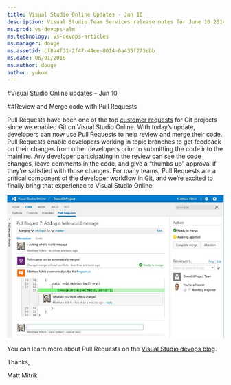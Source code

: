 ```yaml
---
title: Visual Studio Online Updates - Jun 10
description: Visual Studio Team Services release notes for June 10 2014
ms.prod: vs-devops-alm
ms.technology: vs-devops-articles
ms.manager: douge
ms.assetid: cf8a4f31-2f47-44ee-8014-6a435f273ebb
ms.date: 06/01/2016
ms.author: douge
author: yukom
---
```


#Visual Studio Online updates – Jun 10

##Review and Merge code with Pull Requests

Pull Requests have been one of the top [customer requests](https://visualstudio.uservoice.com/forums/121579-visual-studio/suggestions/3891599-tfservice-git-pull-requests) for Git projects since we enabled Git on Visual Studio Online. With today’s update, developers can now use Pull Requests to help review and merge their code. Pull Requests enable developers working in topic branches to get feedback on their changes from other developers prior to submitting the code into the mainline. Any developer participating in the review can see the code changes, leave comments in the code, and give a “thumbs up” approval if they’re satisfied with those changes. For many teams, Pull Requests are a critical component of the developer workflow in Git, and we’re excited to finally bring that experience to Visual Studio Online.

![Pull Requests](_img/6_10_01.png)

You can learn more about Pull Requests on the [Visual Studio devops blog](http://go.microsoft.com/fwlink/?prd=12493&pver=1.0&sbp=TFS&plcid=0x409&clcid=0x409&ar=VC&sar=Pull%20Request).

Thanks,

Matt Mitrik

